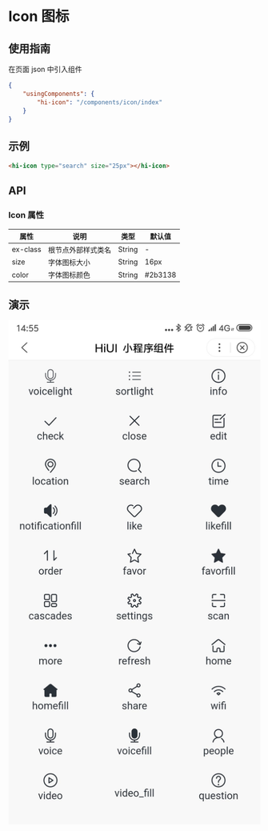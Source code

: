 # Icon 图标  
## 使用指南  
在页面 json 中引入组件   

```json    
{
    "usingComponents": {
        "hi-icon": "/components/icon/index"
    }
} 
```     

## 示例  
```html 
<hi-icon type="search" size="25px"></hi-icon> 
```

## API  
### Icon 属性  
| 属性 | 说明 | 类型 | 默认值 |
| --- | --- | --- | --- |
| ex-class | 根节点外部样式类名 | String | - |
| size | 字体图标大小 | String | 16px |
| color | 字体图标颜色 | String | #2b3138 |  

## 演示
![layout](./images/9.png)

